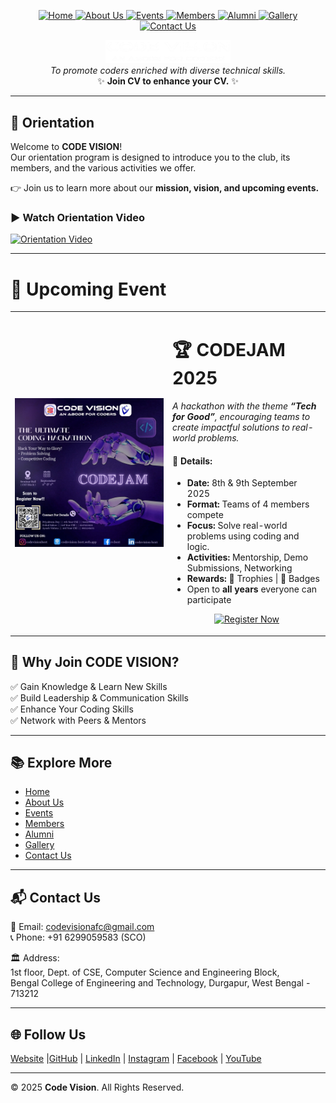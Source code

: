 <!-- | [Home](./README.md) | [About Us](AboutUs.md) | [Events](Events.md) | [Members](Members.md) | [Alumni](Alumni.md) | [Gallery](Gallery.md) | [Contact Us](ContactUs.md) |
|------------------------|------------------------|---------------------|-----------------------|---------------------|-----------------------|----------------------------| -->
<p align="center" width="100%">
  <a href="./README.md">
    <img src="https://img.shields.io/badge/Home-FF0000?style=for-the-badge" alt="Home"/>
  </a>
  <a href="./pages/ABOUT.md">
    <img src="https://img.shields.io/badge/About%20Us-FF0000?style=for-the-badge" alt="About Us"/>
  </a>
  <a href="./pages/EVENTS.md">
    <img src="https://img.shields.io/badge/Events-FF0000?style=for-the-badge" alt="Events"/>
  </a>
  <a href="./pages/MEMBERS.md">
    <img src="https://img.shields.io/badge/Members-FF0000?style=for-the-badge" alt="Members"/>
  </a>
  <a href="./pages/ALUMNI.md">
    <img src="https://img.shields.io/badge/Alumni-FF0000?style=for-the-badge" alt="Alumni"/>
  </a>
  <a href="./pages/GALLERY.md">
    <img src="https://img.shields.io/badge/Gallery-FF0000?style=for-the-badge" alt="Gallery"/>
  </a>
  <a href="./pages/CONTACTUS.md">
    <img src="https://img.shields.io/badge/Contact%20Us-FF0000?style=for-the-badge" alt="Contact Us"/>
  </a>
</p>


<p align="center">
  <img src="./assets/logo/logo.png" alt="Code Vision Logo" width="200" />
  <br>
<i>To promote coders enriched with diverse technical skills.</i>
<br> 
✨ <b>Join CV to enhance your CV.</b> ✨</p>


---

## 🎥 Orientation
Welcome to **CODE VISION**!  
Our orientation program is designed to introduce you to the club, its members, and the various activities we offer.  

👉 Join us to learn more about our **mission, vision, and upcoming events.**  
### ▶️ Watch Orientation Video
[![Orientation Video](https://img.youtube.com/vi/Zie1uLbLEUA/maxresdefault.jpg)](https://youtu.be/Zie1uLbLEUA)

---
# 🎉 Upcoming Event

<table>
  <tr>
    <td width="50%">
      <!-- Poster Image -->
      <img src="./assets/Upcoming%20Event%20Poster/poster.jpg" alt="CodeJam 2025 Poster" width="100%">
    </td>
    <td width="50%" valign="top">
      <!-- Event Details -->
      <!-- <h2></h2> -->
      <h1>🏆 CODEJAM 2025</h1>
      <p><em>A hackathon with the theme <strong>“Tech for Good”</strong>, encouraging teams to create impactful solutions to real-world problems.</em></p>
      <h4>📌 Details:</h4>
      <ul>
        <li><strong>Date:</strong> 8th & 9th September 2025</li>
        <li><strong>Format:</strong> Teams of 4 members compete</li>
        <li><strong>Focus:</strong> Solve real-world problems using coding and logic.</li>
        <li><strong>Activities:</strong> Mentorship, Demo Submissions, Networking</li>
        <li><strong>Rewards:</strong> 🥇 Trophies | 🏅 Badges </li>
        <li>Open to <strong>all years</strong> everyone can participate</li>
      </ul>
      <p align="center">
        <a href="https://docs.google.com/forms/d/e/1FAIpQLSdgL_U1tVwkdQTU8zlUhMlFieFdk-lJ7IsJS66Mc7M8aTuISA/viewform" target="_blank">
          <img src="https://img.shields.io/badge/Register%20Now-FF0000?style=for-the-badge&logo=Google-chrome&logoColor=white" alt="Register Now"/>
        </a>
      </p>
    </td>
  </tr>
</table>

<!-- ---

## 🏆 Our Achievements
- 👥 **195+ Active Members**  
- 🎪 **28+ Total Events**  
- 🎓 **3,500+ Participants**  
- 🌍 **1,363+ Site Visits**  

--- -->

## 🌟 Why Join CODE VISION?
✅ Gain Knowledge & Learn New Skills  
✅ Build Leadership & Communication Skills  
✅ Enhance Your Coding Skills  
✅ Network with Peers & Mentors  

---

## 📚 Explore More
- [Home](./README.md)  
- [About Us](./pages/ABOUT.md)  
- [Events](./pages/EVENTS.md)  
- [Members](./pages/MEMBERS.md)  
- [Alumni](./pages/ALUMNI.md)  
- [Gallery](./pages/GALLERY.md)  
- [Contact Us](./pages/CONTACTUS.md)  

---

## 📬 Contact Us
📧 Email: [codevisionafc@gmail.com](mailto:codevisionafc@gmail.com)  
📞 Phone: +91 6299059583 (SCO)  

🏛️ Address:  
1st floor, Dept. of CSE, Computer Science and Engineering Block,  
Bengal College of Engineering and Technology, Durgapur, West Bengal - 713212  

---

## 🌐 Follow Us

[Website]( https://codevision-bcet.web.app/) |[GitHub](https://github.com/Code-Vision-BCET-organisation ) | [LinkedIn](https://www.linkedin.com/company/codevision-bcet) | [Instagram](https://www.instagram.com/codevisionbcet/) | [Facebook](https://www.facebook.com/cv.bcet/) | [YouTube](http://www.youtube.com/@codevisionbcet )  

---

© 2025 **Code Vision**. All Rights Reserved.  

